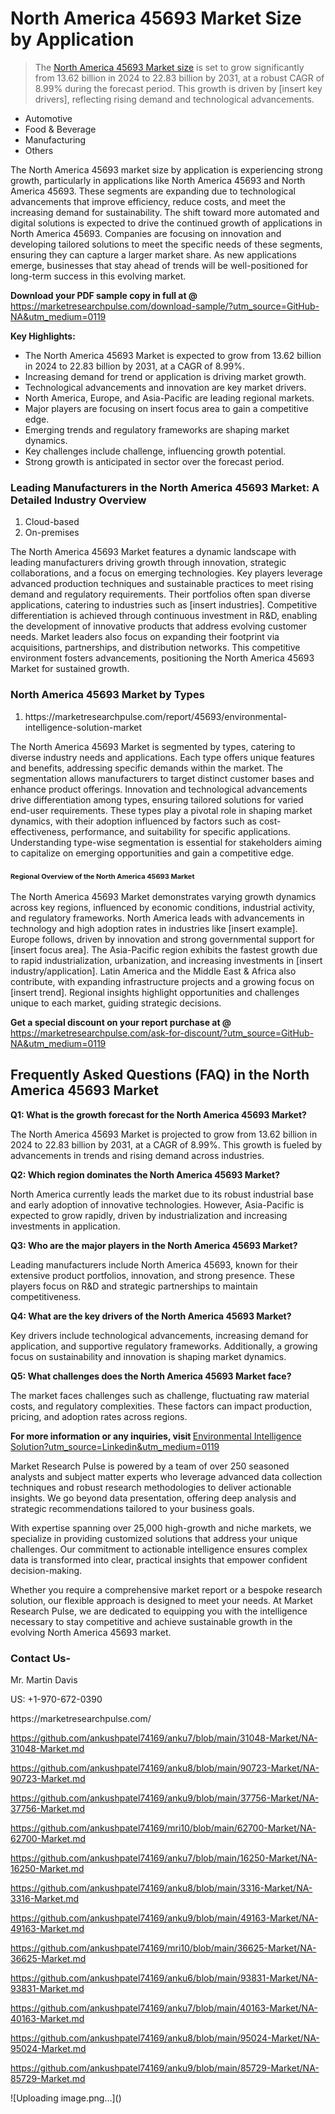 <h1>North America 45693 Market&nbsp;Size by Application</h1><blockquote><p>The <a href="https://marketresearchpulse.com/download-sample/?utm_source=GitHub-NA&amp;utm_medium=0119">North America 45693 Market size</a> is set to grow significantly from 13.62 billion in 2024 to 22.83 billion by 2031, at a robust CAGR of 8.99% during the forecast period. This growth is driven by [insert key drivers], reflecting rising demand and technological advancements.</p></blockquote><ul><li>Automotive<li> Food & Beverage<li> Manufacturing<li> Others</li></ul><p>The North America 45693 market size by application is experiencing strong growth, particularly in applications like North America 45693 and North America 45693. These segments are expanding due to technological advancements that improve efficiency, reduce costs, and meet the increasing demand for sustainability. The shift toward more automated and digital solutions is expected to drive the continued growth of applications in North America 45693. Companies are focusing on innovation and developing tailored solutions to meet the specific needs of these segments, ensuring they can capture a larger market share. As new applications emerge, businesses that stay ahead of trends will be well-positioned for long-term success in this evolving market.</p><p><strong>Download your PDF sample copy in full at @ </strong><a href="https://marketresearchpulse.com/download-sample/?utm_source=GitHub-NA&amp;utm_medium=0119">https://marketresearchpulse.com/download-sample/?utm_source=GitHub-NA&amp;utm_medium=0119</a></p><p><strong>Key Highlights: </strong></p><ul><li>The North America 45693 Market is expected to grow from 13.62 billion in 2024 to 22.83 billion by 2031, at a CAGR of 8.99%.</li><li>Increasing demand for trend or application is driving market growth.</li><li>Technological advancements and innovation are key market drivers.</li><li>North America, Europe, and Asia-Pacific are leading regional markets.</li><li>Major players are focusing on insert focus area to gain a competitive edge.</li><li>Emerging trends and regulatory frameworks are shaping market dynamics.</li><li>Key challenges include challenge, influencing growth potential.</li><li>Strong growth is anticipated in sector over the forecast period.</li></ul><h3>Leading Manufacturers in the North America 45693 Market: A Detailed Industry Overview</h3><ol><li>Cloud-based<li> On-premises</li></ol><div class="flex max-w-full flex-col flex-grow"><div class="min-h-8 text-message flex w-full flex-col items-end gap-2 whitespace-normal break-words [.text-message+&amp;]:mt-5" dir="auto" data-message-author-role="assistant" data-message-id="fd8432e4-4910-450d-b182-61b7bfb0a01f" data-message-model-slug="gpt-4o"><div class="flex w-full flex-col gap-1 empty:hidden first:pt-[3px]"><div class="markdown prose w-full break-words dark:prose-invert light"><p>The North America 45693 Market features a dynamic landscape with leading manufacturers driving growth through innovation, strategic collaborations, and a focus on emerging technologies. Key players leverage advanced production techniques and sustainable practices to meet rising demand and regulatory requirements. Their portfolios often span diverse applications, catering to industries such as [insert industries]. Competitive differentiation is achieved through continuous investment in R&amp;D, enabling the development of innovative products that address evolving customer needs. Market leaders also focus on expanding their footprint via acquisitions, partnerships, and distribution networks. This competitive environment fosters advancements, positioning the North America 45693 Market for sustained growth.</p></div></div></div></div><h3>North America 45693 Market by Types</h3><ol><li>https://marketresearchpulse.com/report/45693/environmental-intelligence-solution-market</li></ol><div class="flex max-w-full flex-col flex-grow"><div class="min-h-8 text-message flex w-full flex-col items-end gap-2 whitespace-normal break-words [.text-message+&amp;]:mt-5" dir="auto" data-message-author-role="assistant" data-message-id="084470be-0bb7-4664-bddf-5156b4f41249" data-message-model-slug="gpt-4o-mini"><div class="flex w-full flex-col gap-1 empty:hidden first:pt-[3px]"><div class="markdown prose w-full break-words dark:prose-invert light"><p>The North America 45693 Market is segmented by types, catering to diverse industry needs and applications. Each type offers unique features and benefits, addressing specific demands within the market. The segmentation allows manufacturers to target distinct customer bases and enhance product offerings. Innovation and technological advancements drive differentiation among types, ensuring tailored solutions for varied end-user requirements. These types play a pivotal role in shaping market dynamics, with their adoption influenced by factors such as cost-effectiveness, performance, and suitability for specific applications. Understanding type-wise segmentation is essential for stakeholders aiming to capitalize on emerging opportunities and gain a competitive edge.</p></div></div></div></div><h3><span style="font-size: 11px;">Regional Overview of the North America 45693 Market</span></h3><div class="flex max-w-full flex-col flex-grow"><div class="min-h-8 text-message flex w-full flex-col items-end gap-2 whitespace-normal break-words [.text-message+&amp;]:mt-5" dir="auto" data-message-author-role="assistant" data-message-id="e9038762-ce64-4e30-91c9-9bd413514231" data-message-model-slug="gpt-4o-mini"><div class="flex w-full flex-col gap-1 empty:hidden first:pt-[3px]"><div class="markdown prose w-full break-words dark:prose-invert light"><p>The North America 45693 Market demonstrates varying growth dynamics across key regions, influenced by economic conditions, industrial activity, and regulatory frameworks. North America leads with advancements in technology and high adoption rates in industries like [insert example]. Europe follows, driven by innovation and strong governmental support for [insert focus area]. The Asia-Pacific region exhibits the fastest growth due to rapid industrialization, urbanization, and increasing investments in [insert industry/application]. Latin America and the Middle East &amp; Africa also contribute, with expanding infrastructure projects and a growing focus on [insert trend]. Regional insights highlight opportunities and challenges unique to each market, guiding strategic decisions.</p></div></div></div></div><p><strong>Get a special discount on your report purchase at @ </strong><a href="https://marketresearchpulse.com/ask-for-discount/?utm_source=GitHub-NA&amp;utm_medium=0119">https://marketresearchpulse.com/ask-for-discount/?utm_source=GitHub-NA&amp;utm_medium=0119</a></p><h2>Frequently Asked Questions (FAQ) in the North America 45693 Market</h2><p><strong>Q1: What is the growth forecast for the North America 45693 Market?</strong></p><p>The North America 45693 Market is projected to grow from 13.62 billion in 2024 to 22.83 billion by 2031, at a CAGR of 8.99%. This growth is fueled by advancements in trends and rising demand across industries.</p><p><strong>Q2: Which region dominates the North America 45693 Market?</strong></p><p>North America currently leads the market due to its robust industrial base and early adoption of innovative technologies. However, Asia-Pacific is expected to grow rapidly, driven by industrialization and increasing investments in application.</p><p><strong>Q3: Who are the major players in the North America 45693 Market?</strong></p><p>Leading manufacturers include North America 45693, known for their extensive product portfolios, innovation, and strong presence. These players focus on R&amp;D and strategic partnerships to maintain competitiveness.</p><p><strong>Q4: What are the key drivers of the North America 45693 Market?</strong></p><p>Key drivers include technological advancements, increasing demand for application, and supportive regulatory frameworks. Additionally, a growing focus on sustainability and innovation is shaping market dynamics.</p><p><strong>Q5: What challenges does the North America 45693 Market face?</strong></p><p>The market faces challenges such as challenge, fluctuating raw material costs, and regulatory complexities. These factors can impact production, pricing, and adoption rates across regions.</p><p><strong>For more information or any inquiries, visit&nbsp;</strong><a href="Environmental Intelligence Solution?utm_source=Linkedin&utm_medium=0119">Environmental Intelligence Solution?utm_source=Linkedin&utm_medium=0119</a></p><p>Market Research Pulse is powered by a team of over 250 seasoned analysts and subject matter experts who leverage advanced data collection techniques and robust research methodologies to deliver actionable insights. We go beyond data presentation, offering deep analysis and strategic recommendations tailored to your business goals.</p><p>With expertise spanning over 25,000 high-growth and niche markets, we specialize in providing customized solutions that address your unique challenges. Our commitment to actionable intelligence ensures complex data is transformed into clear, practical insights that empower confident decision-making.</p><p>Whether you require a comprehensive market report or a bespoke research solution, our flexible approach is designed to meet your needs. At Market Research Pulse, we are dedicated to equipping you with the intelligence necessary to stay competitive and achieve sustainable growth in the evolving North America 45693 market.</p><h3><strong>Contact Us-</strong></h3><p>Mr. Martin Davis</p><p>US: +1-970-672-0390</p><p>https://marketresearchpulse.com/</p><p><a href="https://github.com/ankushpatel74169/anku7/blob/main/31048-Market/NA-31048-Market.md">https://github.com/ankushpatel74169/anku7/blob/main/31048-Market/NA-31048-Market.md</a></p><p><a href="https://github.com/ankushpatel74169/anku8/blob/main/90723-Market/NA-90723-Market.md">https://github.com/ankushpatel74169/anku8/blob/main/90723-Market/NA-90723-Market.md</a></p><p><a href="https://github.com/ankushpatel74169/anku9/blob/main/37756-Market/NA-37756-Market.md">https://github.com/ankushpatel74169/anku9/blob/main/37756-Market/NA-37756-Market.md</a></p><p><a href="https://github.com/ankushpatel74169/mri10/blob/main/62700-Market/NA-62700-Market.md">https://github.com/ankushpatel74169/mri10/blob/main/62700-Market/NA-62700-Market.md</a></p><p><a href="https://github.com/ankushpatel74169/anku7/blob/main/16250-Market/NA-16250-Market.md">https://github.com/ankushpatel74169/anku7/blob/main/16250-Market/NA-16250-Market.md</a></p><p><a href="https://github.com/ankushpatel74169/anku8/blob/main/3316-Market/NA-3316-Market.md">https://github.com/ankushpatel74169/anku8/blob/main/3316-Market/NA-3316-Market.md</a></p><p><a href="https://github.com/ankushpatel74169/anku9/blob/main/49163-Market/NA-49163-Market.md">https://github.com/ankushpatel74169/anku9/blob/main/49163-Market/NA-49163-Market.md</a></p><p><a href="https://github.com/ankushpatel74169/mri10/blob/main/36625-Market/NA-36625-Market.md">https://github.com/ankushpatel74169/mri10/blob/main/36625-Market/NA-36625-Market.md</a></p><p><a href="https://github.com/ankushpatel74169/anku6/blob/main/93831-Market/NA-93831-Market.md">https://github.com/ankushpatel74169/anku6/blob/main/93831-Market/NA-93831-Market.md</a></p><p><a href="https://github.com/ankushpatel74169/anku7/blob/main/40163-Market/NA-40163-Market.md">https://github.com/ankushpatel74169/anku7/blob/main/40163-Market/NA-40163-Market.md</a></p><p><a href="https://github.com/ankushpatel74169/anku8/blob/main/95024-Market/NA-95024-Market.md">https://github.com/ankushpatel74169/anku8/blob/main/95024-Market/NA-95024-Market.md</a></p><p><a href="https://github.com/ankushpatel74169/anku9/blob/main/85729-Market/NA-85729-Market.md">https://github.com/ankushpatel74169/anku9/blob/main/85729-Market/NA-85729-Market.md</a></p>
![Uploading image.png…]()

